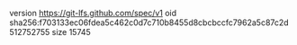 version https://git-lfs.github.com/spec/v1
oid sha256:f703133ec06fdea5c462c0d7c710b8455d8cbcbccfc7962a5c87c2d512752755
size 15745
